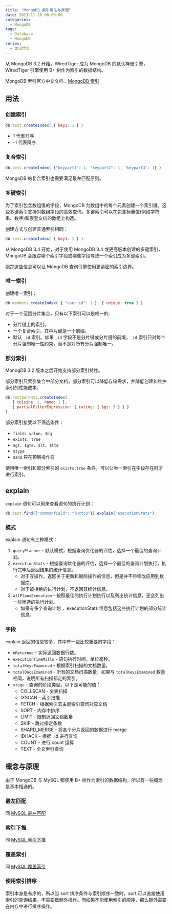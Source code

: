 ```yaml
---
title: "MongoDB 索引用法与原理"
date: 2021-11-10 00:00:00
categories:
  - MongoDB
tags:
  - Database
  - MongoDB
series:		
  - 面试大全
---
```


从 MongoDB 3.2 开始，WiredTiger 成为 MongoDB 的默认存储引擎，WiredTiger 引擎使用 B+ 树作为索引的数据结构。

MongoDB 索引官方中文文档：[MongoDB 索引](https://docs.mongoing.com/indexes)

<!--more-->

## 用法

### 创建索引

```javascript
db.test.createIndex( { key1: 1 } )
```

- 1 代表升序
- -1 代表降序

### 复合索引

```javascript
db.test.createIndex( {"keypart1": 1, "keypart2": 1, "keypart3": 1} )
```

MongoDB 的复合索引也需要满足最左匹配原则。

### 多键索引

为了索引包含数组值的字段，MongoDB 为数组中的每个元素创建一个索引键。这些多键索引支持对数组字段的高效查询。多键索引可以在包含标量值(例如字符串、数字)和嵌套文档的数组上构造。

创建方式与创建普通索引相同：

```javascript
db.test.createIndex( { key1: 1 } )
```

从 MongoDB 3.4 开始，对于使用 MongoDB 3.4 或更高版本创建的多键索引，MongoDB 会跟踪哪个索引字段或哪些字段导致一个索引成为多键索引。

跟踪这些信息可以让 MongoDB 查询引擎使用更紧密的索引边界。

### 唯一索引

创建唯一索引：

```javascript
db.members.createIndex( { "user_id": 1 }, { unique: true } )
```

对于一个范围分片集合，只有以下索引可以是唯一的:

- 分片键上的索引。
- 一个复合索引，其中片键是一个前缀。
- 默认 `_id` 索引。如果 `_id` 字段不是分片键或分片键的前缀，`_id` 索引只对每个分片强制唯一性约束，而不是对所有分片强制唯一。

### 部分索引

MonogDB 3.2 版本之后开始支持部分索引特性。

部分索引只索引集合中部分文档，部分索引可以降低存储需求，并降低创建和维护索引的性能成本。

```javascript
db.restaurants.createIndex(
   { cuisine: 1, name: 1 },
   { partialFilterExpression: { rating: { $gt: 5 } } }
)
```

部分索引接受以下筛选条件：

- `field: value`、`$eq`
- `exists: true`
- `$gt`、`$gte`、`$lt`、`$lte`
- `$type`
- `$and` 只在顶层操作符

使用唯一索引和部分索引的 `exists:true` 条件，可以让唯一索引在字段存在时才进行索引。

## explain

`explain` 语句可以用来查看语句的执行计划：

```javascript
db.test.find({"commonfield": "THctcu"}).explain("executionStats")
```

### 模式

explain 语句有三种模式：

1. `queryPlanner` - 默认模式，根据查询优化器的评估，选择一个最佳的查询计划。
2. `executionStats` - 根据查询优化器的评估，选择一个最佳的查询计划执行，执行完毕后返回结果的统计信息。
   - 对于写操作，返回关于更新和删除操作的信息，但是并不将修改应⽤到数据库。
   - 对于被拒绝的执⾏计划，不返回其统计信息。
3. `allPlansExecution` - 按照最佳的执⾏计划执⾏以及列出统计信息，还会列出⼀些候选的执⾏计划。
   - 如果有多个查询计划 ，executionStats 信息包括这些执⾏计划的部分统计信息。

### 字段

explain 返回的信息较多，其中有一些比较重要的字段：

- `nReturned` - 实际返回数据行数。
- `executionTimeMills` - 语句执行时间，单位毫秒。
- `totalKeysExamined` - 根据索引扫描的文档数量。
- `totalDocsExamined` - 所有的文档扫描数量，如果与 `totalKeysExamined` 数量相同，说明所有扫描都走的索引。
- `stage` - 查询的阶段类型，以下是可能的值：
  - COLLSCAN - 全表扫描
  - IXSCAN - 索引扫描
  - FETCH - 根据索引去主键索引查询对应文档
  - SORT - 内存中排序
  - LIMIT - 限制返回文档数量
  - SKIP - 跳过指定条数
  - SHARD_MERGE - 将各个分片返回的数据进行 merge
  - IDHACK - 根据 _id 进行查询
  - COUNT - 进行 count 运算
  - TEXT - 全文索引查询

## 概念与原理

由于 MongoDB 与 MySQL 都使用 B+ 树作为索引的数据结构，所以有一些概念是基本相通的。

### 最左匹配

同 [MySQL 最左匹配](/post/mysql-索引详解/#最左前缀)

### 索引下推

同 [MySQL 索引下推](/post/mysql-索引详解/#索引下推)

### 覆盖索引

同 [MySQL 覆盖索引](/post/mysql-索引详解/#覆盖索引)

### 使用索引排序

索引本身是有序的，所以当 sort 排序条件与索引顺序一致时，sort 可以直接使用索引的查询结果，不需要做额外操作。而如果不能使用索引的顺序，那么额外需要在内存中进行排序操作。

